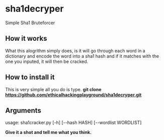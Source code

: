 # sha1decryper
Simple Sha1 Bruteforcer

## How it works
What this alogrithm simply does, is it will go through each word in a dictionary and encode the word
into a sha1 hash and if it matches with the one you inputed, it will then be cracked.

## How to install it
This is very simple all you do is type.
**git clone https://github.com/ethicalhackingplayground/sha1decryper.git**

## Arguments
usage: sha1cracker.py [-h] [--hash HASH] [--wordlist WORDLIST]

**Give it a shot and tell me what you think.**

